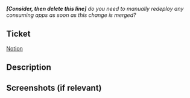 _**[Consider, then delete this line]** do you need to manually redeploy any consuming apps as soon as this change is merged?_


## Ticket
[Notion](url)

## Description

## Screenshots (if relevant)
